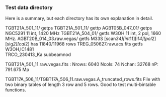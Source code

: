 ### Test data directory

Here is a summary, but each directory has its own explanation in detail.


TGBT21A_501_11/             getps
TGBT21A_501_11/             gettp
AGBT05B_047_01/             getps   NGC5291 11 int, 1420 MHz
TGBT21A_504_01/             getfs   W3OH    11 int, 2 pol, 1660 MHz.
AGBT20B_014_03.raw.vegas/   getfs   M33S    [scan*34][int*11][if*4][pol*2][sig*2][cal*2]  has 11840/11968 rows
TREG_050627.raw.acs.fits    getfs   W3OH,IC1481  
TRCO_230413_Ka              subbeamnod

TGBT21A_501_11.raw.vegas.fits : Nrows: 6040   Ncols: 74  Nchan: 32768  nP: 791.675 Mp

TGBT17A_506_11/TGBT17A_506_11.raw.vegas.A_truncated_rows.fits   File with two binary tables of length 3 row and 5 rows.  Good to test multi-bintable functions.
